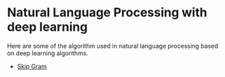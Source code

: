 # Natural Language Processing with deep learning

Here are some of the algorithm used in natural language processing based on deep learning algorithms.

- [Skip Gram](skip-gram)
